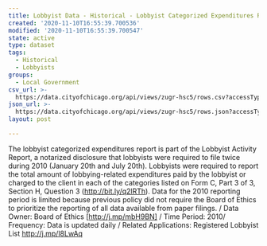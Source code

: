 ```yaml
---
title: Lobbyist Data - Historical - Lobbyist Categorized Expenditures Report - 2010
created: '2020-11-10T16:55:39.700536'
modified: '2020-11-10T16:55:39.700547'
state: active
type: dataset
tags:
  - Historical
  - Lobbyists
groups:
  - Local Government
csv_url: >-
  https://data.cityofchicago.org/api/views/zugr-hsc5/rows.csv?accessType=DOWNLOAD
json_url: >-
  https://data.cityofchicago.org/api/views/zugr-hsc5/rows.json?accessType=DOWNLOAD
layout: post

---
```

The lobbyist categorized expenditures report is part of the Lobbyist Activity Report, a notarized disclosure that lobbyists were required to file twice during 2010 (January 20th and July 20th). Lobbyists were required to report  the total amount of lobbying-related expenditures paid by the lobbyist or charged to the client in each of the categories listed on Form C, Part 3 of 3, Section H, Question 3 (http://bit.ly/q2lRTh). Data for the 2010 reporting period is limited because previous policy did not require the Board of Ethics to prioritize the reporting of all data available from paper filings. / Data Owner: Board of Ethics [http://j.mp/mbH9BN] / Time Period: 2010/ Frequency: Data is updated daily / Related Applications: Registered Lobbyist List http://j.mp/l8LwAq
